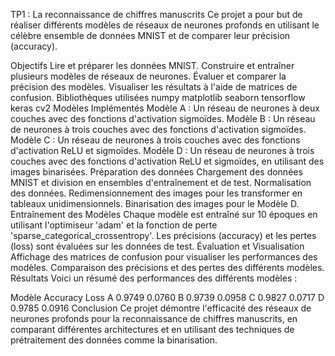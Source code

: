 TP1 : La reconnaissance de chiffres manuscrits
Ce projet a pour but de réaliser différents modèles de réseaux de neurones profonds en utilisant le célèbre ensemble de données MNIST et de comparer leur précision (accuracy).

Objectifs
Lire et préparer les données MNIST.
Construire et entraîner plusieurs modèles de réseaux de neurones.
Évaluer et comparer la précision des modèles.
Visualiser les résultats à l'aide de matrices de confusion.
Bibliothèques utilisées
numpy
matplotlib
seaborn
tensorflow
keras
cv2
Modèles Implémentés
Modèle A : Un réseau de neurones à deux couches avec des fonctions d'activation sigmoïdes.
Modèle B : Un réseau de neurones à trois couches avec des fonctions d'activation sigmoïdes.
Modèle C : Un réseau de neurones à trois couches avec des fonctions d'activation ReLU et sigmoïdes.
Modèle D : Un réseau de neurones à trois couches avec des fonctions d'activation ReLU et sigmoïdes, en utilisant des images binarisées.
Préparation des données
Chargement des données MNIST et division en ensembles d'entraînement et de test.
Normalisation des données.
Redimensionnement des images pour les transformer en tableaux unidimensionnels.
Binarisation des images pour le Modèle D.
Entraînement des Modèles
Chaque modèle est entraîné sur 10 époques en utilisant l'optimiseur 'adam' et la fonction de perte 'sparse_categorical_crossentropy'.
Les précisions (accuracy) et les pertes (loss) sont évaluées sur les données de test.
Évaluation et Visualisation
Affichage des matrices de confusion pour visualiser les performances des modèles.
Comparaison des précisions et des pertes des différents modèles.
Résultats
Voici un résumé des performances des différents modèles :

Modèle	Accuracy	Loss
A	0.9749	0.0760
B	0.9739	0.0958
C	0.9827	0.0717
D	0.9785	0.0916
Conclusion
Ce projet démontre l'efficacité des réseaux de neurones profonds pour la reconnaissance de chiffres manuscrits, en comparant différentes architectures et en utilisant des techniques de prétraitement des données comme la binarisation.
